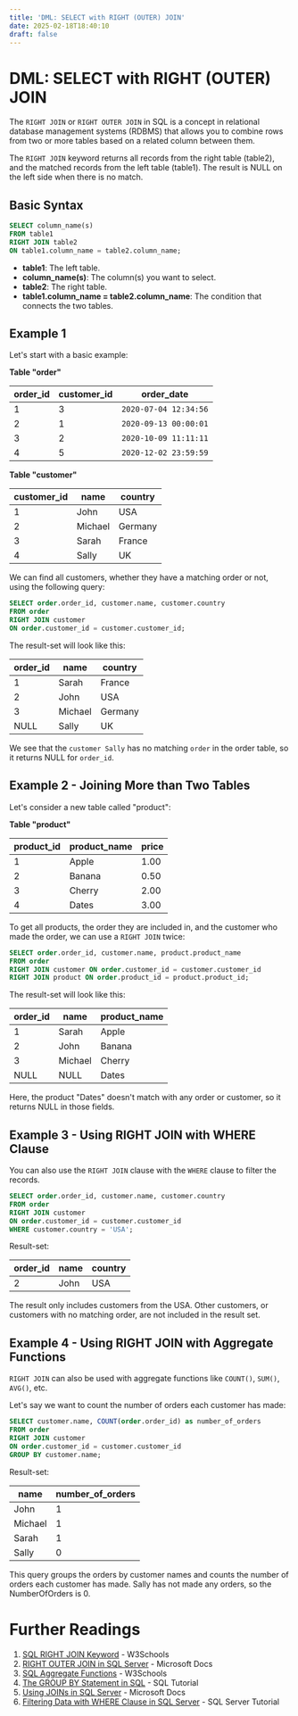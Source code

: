 ```yaml
---
title: 'DML: SELECT with RIGHT (OUTER) JOIN'
date: 2025-02-18T18:40:10
draft: false
---
```


# DML: SELECT with RIGHT (OUTER) JOIN

The `RIGHT JOIN` or `RIGHT OUTER JOIN` in SQL is a concept in relational database management systems (RDBMS) that allows you to combine rows from two or more tables based on a related column between them.

The `RIGHT JOIN` keyword returns all records from the right table (table2), and the matched records from the left table (table1). The result is NULL on the left side when there is no match.

## Basic Syntax

```sql
SELECT column_name(s)
FROM table1
RIGHT JOIN table2
ON table1.column_name = table2.column_name;
```

- **table1**: The left table.
- **column_name(s)**: The column(s) you want to select.
- **table2**: The right table.
- **table1.column_name = table2.column_name**: The condition that connects the two tables.

## Example 1

Let's start with a basic example:

**Table "order"**

| order_id | customer_id | order_date            |
| -------- | ----------- | --------------------- |
| 1        | 3           | `2020-07-04 12:34:56` |
| 2        | 1           | `2020-09-13 00:00:01` |
| 3        | 2           | `2020-10-09 11:11:11` |
| 4        | 5           | `2020-12-02 23:59:59` |

**Table "customer"**

| customer_id | name    | country |
| ----------- | ------- | ------- |
| 1           | John    | USA     |
| 2           | Michael | Germany |
| 3           | Sarah   | France  |
| 4           | Sally   | UK      |

We can find all customers, whether they have a matching order or not, using the following query:

```sql
SELECT order.order_id, customer.name, customer.country
FROM order
RIGHT JOIN customer
ON order.customer_id = customer.customer_id;
```

The result-set will look like this:

| order_id | name    | country |
| -------- | ------- | ------- |
| 1        | Sarah   | France  |
| 2        | John    | USA     |
| 3        | Michael | Germany |
| NULL     | Sally   | UK      |

We see that the `customer Sally` has no matching `order` in the order table, so it returns NULL for `order_id`.

## Example 2 - Joining More than Two Tables

Let's consider a new table called "product":

**Table "product"**

| product_id | product_name | price |
| ---------- | ------------ | ----- |
| 1          | Apple        | 1.00  |
| 2          | Banana       | 0.50  |
| 3          | Cherry       | 2.00  |
| 4          | Dates        | 3.00  |

To get all products, the order they are included in, and the customer who made the order, we can use a `RIGHT JOIN` twice:

```sql
SELECT order.order_id, customer.name, product.product_name
FROM order
RIGHT JOIN customer ON order.customer_id = customer.customer_id
RIGHT JOIN product ON order.product_id = product.product_id;
```

The result-set will look like this:

| order_id | name    | product_name |
| -------- | ------- | ------------ |
| 1        | Sarah   | Apple        |
| 2        | John    | Banana       |
| 3        | Michael | Cherry       |
| NULL     | NULL    | Dates        |

Here, the product "Dates" doesn't match with any order or customer, so it returns NULL in those fields.

## Example 3 - Using RIGHT JOIN with WHERE Clause

You can also use the `RIGHT JOIN` clause with the `WHERE` clause to filter the records.

```sql
SELECT order.order_id, customer.name, customer.country
FROM order
RIGHT JOIN customer
ON order.customer_id = customer.customer_id
WHERE customer.country = 'USA';
```

Result-set:

| order_id | name | country |
| -------- | ---- | ------- |
| 2        | John | USA     |

The result only includes customers from the USA. Other customers, or customers with no matching order, are not included in the result set.

## Example 4 - Using RIGHT JOIN with Aggregate Functions

`RIGHT JOIN` can also be used with aggregate functions like `COUNT()`, `SUM()`, `AVG()`, etc.

Let's say we want to count the number of orders each customer has made:

```sql
SELECT customer.name, COUNT(order.order_id) as number_of_orders
FROM order
RIGHT JOIN customer
ON order.customer_id = customer.customer_id
GROUP BY customer.name;
```

Result-set:

| name    | number_of_orders |
| ------- | ---------------- |
| John    | 1                |
| Michael | 1                |
| Sarah   | 1                |
| Sally   | 0                |

This query groups the orders by customer names and counts the number of orders each customer has made. Sally has not made any orders, so the NumberOfOrders is 0.

# Further Readings

1. [SQL RIGHT JOIN Keyword](https://www.w3schools.com/sql/sql_join_right.asp) - W3Schools
2. [RIGHT OUTER JOIN in SQL Server](https://docs.microsoft.com/en-us/sql/t-sql/queries/from-transact-sql?view=sql-server-ver15#right-outer-join) - Microsoft Docs
3. [SQL Aggregate Functions](https://www.w3schools.com/sql/sql_count_avg_sum.asp) - W3Schools
4. [The GROUP BY Statement in SQL](https://www.sqltutorial.org/sql-group-by/) - SQL Tutorial
5. [Using JOINs in SQL Server](https://docs.microsoft.com/en-us/sql/t-sql/queries/select-transact-sql?view=sql-server-ver15#using-joins) - Microsoft Docs
6. [Filtering Data with WHERE Clause in SQL Server](https://www.sqlservertutorial.net/sql-server-basics/sql-server-where/) - SQL Server Tutorial
